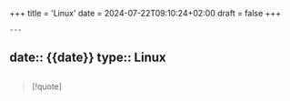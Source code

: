 +++
title = 'Linux'
date = 2024-07-22T09:10:24+02:00
draft = false
+++

    ---
date:: {{date}}
type:: Linux
---
##

>[!quote] 